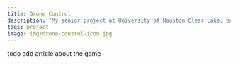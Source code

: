 ```yaml
---
title: Drone Control
description: "My senior project at University of Houston Clear Lake, built with the help of Team Flight. It is a 3D quadcopter flight simulator and control platform, built in Java and Javascript with LibGDX and Node.js."
tags: project
image: img/drone-control-icon.jpg
---
```

todo add article about the game